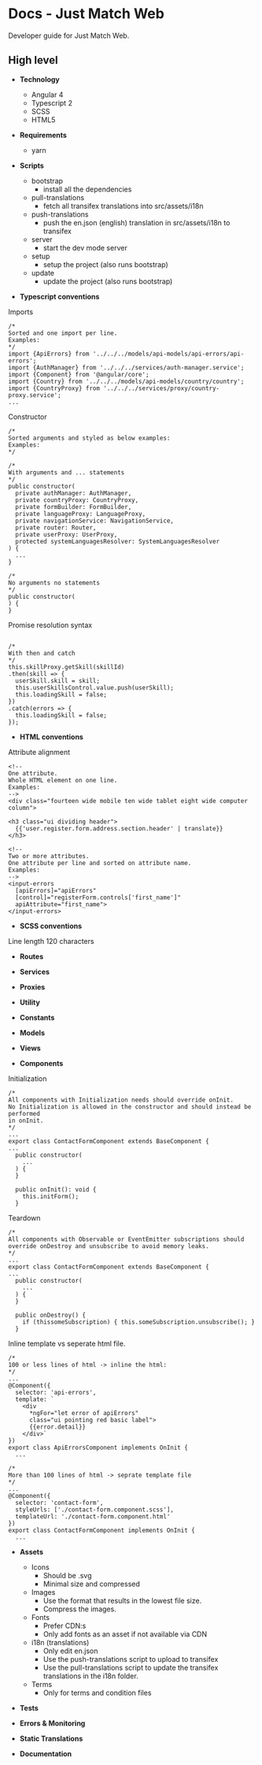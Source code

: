 # Docs - Just Match Web

Developer guide for Just Match Web.

## High level

* __Technology__
  - Angular 4
  - Typescript 2
  - SCSS
  - HTML5

* __Requirements__
  - yarn

* __Scripts__
  - bootstrap
    - install all the dependencies
  - pull-translations
    - fetch all transifex translations into src/assets/i18n
  - push-translations
    - push the en.json (english) translation in src/assets/i18n to transifex
  - server
    - start the dev mode server
  - setup
    - setup the project (also runs bootstrap)
  - update
    - update the project (also runs bootstrap)

* __Typescript conventions__

Imports
```
/*
Sorted and one import per line.
Examples:
*/
import {ApiErrors} from '../../../models/api-models/api-errors/api-errors';
import {AuthManager} from '../../../services/auth-manager.service';
import {Component} from '@angular/core';
import {Country} from '../../../models/api-models/country/country';
import {CountryProxy} from '../../../services/proxy/country-proxy.service';
...

```

Constructor
```
/*
Sorted arguments and styled as below examples:
Examples:
*/

/*
With arguments and ... statements
*/
public constructor(
  private authManager: AuthManager,
  private countryProxy: CountryProxy,
  private formBuilder: FormBuilder,
  private languageProxy: LanguageProxy,
  private navigationService: NavigationService,
  private router: Router,
  private userProxy: UserProxy,
  protected systemLanguagesResolver: SystemLanguagesResolver
) {
  ...
}

/*
No arguments no statements
*/
public constructor(
) {
}

```

Promise resolution syntax
```

/*
With then and catch
*/
this.skillProxy.getSkill(skillId)
.then(skill => {
  userSkill.skill = skill;
  this.userSkillsControl.value.push(userSkill);
  this.loadingSkill = false;
})
.catch(errors => {
  this.loadingSkill = false;
});
```


* __HTML conventions__

Attribute alignment
```
<!--
One attribute.
Whole HTML element on one line.
Examples:
-->
<div class="fourteen wide mobile ten wide tablet eight wide computer column">

<h3 class="ui dividing header">
  {{'user.register.form.address.section.header' | translate}}
</h3>

<!--
Two or more attributes.
One attribute per line and sorted on attribute name.
Examples:
-->
<input-errors
  [apiErrors]="apiErrors"
  [control]="registerForm.controls['first_name']"
  apiAttribute="first_name">
</input-errors>
```


* __SCSS conventions__

Line length 120 characters

* __Routes__

* __Services__

* __Proxies__

* __Utility__

* __Constants__

* __Models__

* __Views__

* __Components__

Initialization

```
/*
All components with Initialization needs should override onInit.
No Initialization is allowed in the constructor and should instead be performed
in onInit.
*/
...
export class ContactFormComponent extends BaseComponent {
...
  public constructor(
    ...
  ) {
  }

  public onInit(): void {
    this.initForm();
  }
```

Teardown
```
/*
All components with Observable or EventEmitter subscriptions should override onDestroy and unsubscribe to avoid memory leaks.
*/
...
export class ContactFormComponent extends BaseComponent {
...
  public constructor(
    ...
  ) {
  }

  public onDestroy() {
    if (thissomeSubscription) { this.someSubscription.unsubscribe(); }
  }
```


Inline template vs seperate html file.
```
/*
100 or less lines of html -> inline the html:
*/
...
@Component({
  selector: 'api-errors',
  template: `
    <div
      *ngFor="let error of apiErrors"
      class="ui pointing red basic label">
      {{error.detail}}
    </div>`
})
export class ApiErrorsComponent implements OnInit {
  ...

/*
More than 100 lines of html -> seprate template file
*/
...
@Component({
  selector: 'contact-form',
  styleUrls: ['./contact-form.component.scss'],
  templateUrl: './contact-form.component.html'
})
export class ContactFormComponent implements OnInit {
  ...
```

* __Assets__
  - Icons
    - Should be .svg
    - Minimal size and compressed
  - Images
    - Use the format that results in the lowest file size.
    - Compress the images.
  - Fonts
    - Prefer CDN:s
    - Only add fonts as an asset if not available via CDN
  - i18n (translations)
    - Only edit en.json
    - Use the push-translations script to upload to transifex
    - Use the pull-translations script to update the transifex translations in the i18n folder.
  - Terms
    - Only for terms and condition files

* __Tests__

* __Errors & Monitoring__

* __Static Translations__

* __Documentation__
